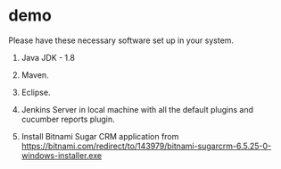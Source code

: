 # demo
Please have these necessary software set up in your system.

1. Java JDK - 1.8

2. Maven.

3. Eclipse.

4. Jenkins Server in local machine with all the default plugins and cucumber reports plugin.

5. Install Bitnami Sugar CRM application from 
    https://bitnami.com/redirect/to/143979/bitnami-sugarcrm-6.5.25-0-windows-installer.exe
